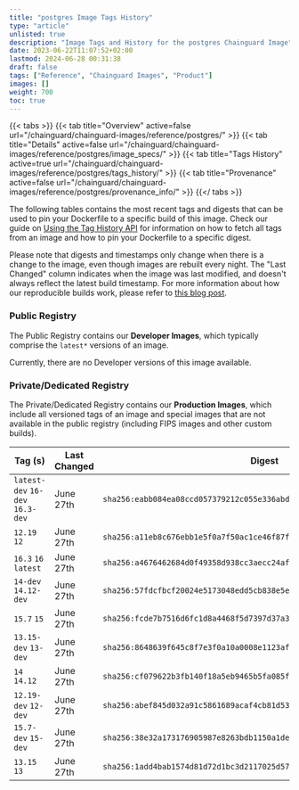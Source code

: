 ```yaml
---
title: "postgres Image Tags History"
type: "article"
unlisted: true
description: "Image Tags and History for the postgres Chainguard Image"
date: 2023-06-22T11:07:52+02:00
lastmod: 2024-06-28 00:31:38
draft: false
tags: ["Reference", "Chainguard Images", "Product"]
images: []
weight: 700
toc: true
---
```


{{< tabs >}}
{{< tab title="Overview" active=false url="/chainguard/chainguard-images/reference/postgres/" >}}
{{< tab title="Details" active=false url="/chainguard/chainguard-images/reference/postgres/image_specs/" >}}
{{< tab title="Tags History" active=true url="/chainguard/chainguard-images/reference/postgres/tags_history/" >}}
{{< tab title="Provenance" active=false url="/chainguard/chainguard-images/reference/postgres/provenance_info/" >}}
{{</ tabs >}}

The following tables contains the most recent tags and digests that can be used to pin your Dockerfile to a specific build of this image. Check our guide on [Using the Tag History API](/chainguard/chainguard-images/using-the-tag-history-api/) for information on how to fetch all tags from an image and how to pin your Dockerfile to a specific digest.

Please note that digests and timestamps only change when there is a change to the image, even though images are rebuilt every night. The "Last Changed" column indicates when the image was last modified, and doesn't always reflect the latest build timestamp. For more information about how our reproducible builds work, please refer to [this blog post](https://www.chainguard.dev/unchained/reproducing-chainguards-reproducible-image-builds).

### Public Registry
The Public Registry contains our **Developer Images**, which typically comprise the `latest*` versions of an image.

Currently, there are no Developer versions of this image available.

### Private/Dedicated Registry
The Private/Dedicated Registry contains our **Production Images**, which include all versioned tags of an image and special images that are not available in the public registry (including FIPS images and other custom builds).

| Tag (s)                           | Last Changed | Digest                                                                    |
|-----------------------------------|--------------|---------------------------------------------------------------------------|
|  `latest-dev` `16-dev` `16.3-dev` | June 27th    | `sha256:eabb084ea08ccd057379212c055e336abd81fcffa9632178dcaaf1f2911641fb` |
|  `12.19` `12`                     | June 27th    | `sha256:a11eb8c676ebb1e5f0a7f50ac1ce46f87f267802e4f78c6762dfd002a3c43afd` |
|  `16.3` `16` `latest`             | June 27th    | `sha256:a4676462684d0f49358d938cc3aecc24af57ae710db95a8cdcb0a68390ba3835` |
|  `14-dev` `14.12-dev`             | June 27th    | `sha256:57fdcfbcf20024e5173048edd5cb838e5e953e38fe7c27b3c9d6ccd262fd4734` |
|  `15.7` `15`                      | June 27th    | `sha256:fcde7b7516d6fc1d8a4468f5d7397d37a3334f15e2904d1d7704dc39a898e795` |
|  `13.15-dev` `13-dev`             | June 27th    | `sha256:8648639f645c8f7e3f0a10a0008e1123af40f7a6f8ccfdd3c50bbe211401d074` |
|  `14` `14.12`                     | June 27th    | `sha256:cf079622b3fb140f18a5eb9465b5fa085f02b63bec2ef9dd31cdc109cdd179cf` |
|  `12.19-dev` `12-dev`             | June 27th    | `sha256:abef845d032a91c5861689acaf4cb81d53766a9b107f483f2f0af004624034d0` |
|  `15.7-dev` `15-dev`              | June 27th    | `sha256:38e32a173176905987e8263bdb1150a1ded61143497f53aec7c459aa713e97fc` |
|  `13.15` `13`                     | June 27th    | `sha256:1add4bab1574d81d72d1bc3d2117025d57f0978d11c50540dbbfcf4d58ce9bdf` |

